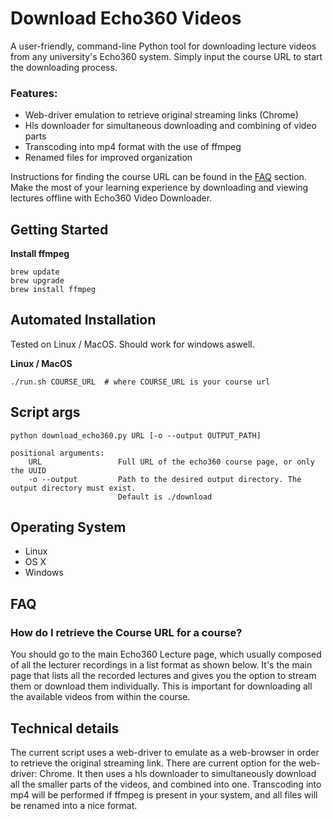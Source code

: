 # Download Echo360 Videos
A user-friendly, command-line Python tool for downloading lecture videos from any university's Echo360 system. Simply input the course URL to start the downloading process.

### Features:
- Web-driver emulation to retrieve original streaming links (Chrome)
- Hls downloader for simultaneous downloading and combining of video parts
- Transcoding into mp4 format with the use of ffmpeg
- Renamed files for improved organization

Instructions for finding the course URL can be found in the [FAQ](#faq) section. Make the most of your learning experience by downloading and viewing lectures offline with Echo360 Video Downloader.

## Getting Started

**Install ffmpeg**
```shell
brew update
brew upgrade
brew install ffmpeg
```

## Automated Installation
Tested on Linux / MacOS. Should work for windows aswell. 

**Linux / MacOS**

```shell
./run.sh COURSE_URL  # where COURSE_URL is your course url
```

## Script args
```shell
python download_echo360.py URL [-o --output OUTPUT_PATH] 

positional arguments:
    URL                 Full URL of the echo360 course page, or only the UUID
    -o --output         Path to the desired output directory. The output directory must exist.
                        Default is ./download
```

## Operating System
-   Linux
-   OS X
-   Windows

## FAQ

### How do I retrieve the Course URL for a course?

You should go to the main Echo360 Lecture page, which usually composed of all the lecturer recordings in a list format as shown below. It's the main page that lists all the recorded lectures and gives you the option to stream them or download them individually. This is important for downloading all the available videos from within the course.

## Technical details

The current script uses a web-driver to emulate as a web-browser in order to retrieve the original streaming link. There are current option for the web-driver: Chrome. It then uses a hls downloader to simultaneously download all the smaller parts of the videos, and combined into one. Transcoding into mp4 will be performed if ffmpeg is present in your system, and all files will be renamed into a nice format.
